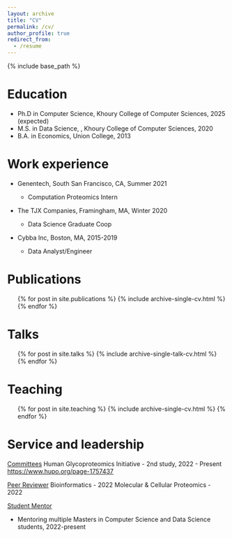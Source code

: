 ```yaml
---
layout: archive
title: "CV"
permalink: /cv/
author_profile: true
redirect_from:
  - /resume
---
```


{% include base_path %}

Education
======
* Ph.D in Computer Science, Khoury College of Computer Sciences, 2025 (expected)
* M.S. in Data Science, , Khoury College of Computer Sciences, 2020
* B.A. in Economics, Union College, 2013

Work experience
======
* Genentech, South San Francisco, CA, Summer 2021
  * Computation Proteomics Intern

* The TJX Companies, Framingham, MA, Winter 2020
  * Data Science Graduate Coop

* Cybba Inc, Boston, MA, 2015-2019
  * Data Analyst/Engineer

Publications
======
  <ul>{% for post in site.publications %}
    {% include archive-single-cv.html %}
  {% endfor %}</ul>
  
Talks
======
  <ul>{% for post in site.talks %}
    {% include archive-single-talk-cv.html %}
  {% endfor %}</ul>
  
Teaching
======
  <ul>{% for post in site.teaching %}
    {% include archive-single-cv.html %}
  {% endfor %}</ul>
  
Service and leadership
======
<u>Committees</u>
Human Glycoproteomics Initiative - 2nd study, 2022 - Present
https://www.hupo.org/page-1757437

<u>Peer Reviewer</u>
Bioinformatics - 2022
Molecular & Cellular Proteomics - 2022

<u>Student Mentor</u>
* Mentoring multiple Masters in Computer Science and Data Science students, 2022-present
